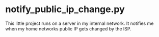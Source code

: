 # notify_public_ip_change.py
This little project runs on a server in my internal network. It notifies me when my home networks public IP gets changed by the ISP.
